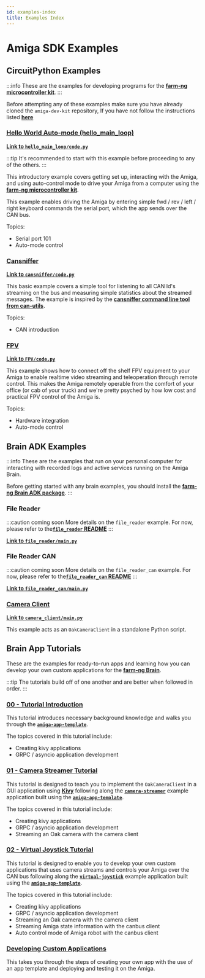 ```yaml
---
id: examples-index
title: Examples Index
---
```


# Amiga SDK Examples

## CircuitPython Examples

:::info
These are the examples for developing programs for the [**farm-ng microcontroller kit**](../mcu_kit/).
:::

Before attempting any of these examples make sure you have already cloned the `amiga-dev-kit` repository, If you have not follow the instructions listed [**here**](/docs/contribute/website.mdx)

### [Hello World Auto-mode (hello_main_loop)](./hello_main_loop/)

[**Link to `hello_main_loop/code.py`**](https://github.com/farm-ng/amiga-dev-kit/blob/main/circuitpy/examples/hello_main_loop/code.py)

:::tip
It's recommended to start with this example before proceeding to any of the others.
:::

This introductory example covers getting set up, interacting with the Amiga, and
using auto-control mode to drive your Amiga from a computer
using the [**farm-ng microcontroller kit**](https://farm-ng.com/products/microcontroller-kit).

This example enables driving the Amiga by entering simple fwd / rev / left / right keyboard commands the serial port, which the app sends over the CAN bus.

Topics:

- Serial port 101
- Auto-mode control


### [Cansniffer](./cansniffer/)

[**Link to `cansniffer/code.py`**](https://github.com/farm-ng/amiga-dev-kit/blob/main/circuitpy/examples/cansniffer/code.py)

This basic example covers a simple tool for listening to all CAN Id's streaming on the bus
and measuring simple statistics about the streamed messages.
The example is inspired by the
[**cansniffer command line tool from can-utils**](https://manpages.debian.org/testing/can-utils/cansniffer.1.en.html).

Topics:

- CAN introduction

### [FPV](./FPV/)

[**Link to `FPV/code.py`**](https://github.com/farm-ng/amiga-dev-kit/blob/main/circuitpy/examples/FPV/code.py)

This example shows how to connect off the shelf FPV equipment to your Amiga to enable realtime video streaming and teleoperation through remote control.  This makes the Amiga remotely operable from the comfort of your office (or cab of your truck) and we're pretty psyched by how low cost and practical FPV control of the Amiga is.

Topics:

- Hardware integration
- Auto-mode control

## Brain ADK Examples

:::info
These are the examples that run on your personal computer for interacting with recorded logs and active services running on the Amiga Brain.

Before getting started with any brain examples, you should install the [**farm-ng Brain ADK package**](/docs/brain/brain-install).
:::

### File Reader

:::caution coming soon
More details on the `file_reader` example.
For now, please refer to the[**`file_reader` README**](https://github.com/farm-ng/farm-ng-amiga/tree/main/py/examples/file_reader#readme)
:::

[**Link to `file_reader/main.py`**](https://github.com/farm-ng/farm-ng-amiga/tree/main/py/examples/file_reader/main.py)

### File Reader CAN

:::caution coming soon
More details on the `file_reader_can` example.
For now, please refer to the[**`file_reader_can` README**](https://github.com/farm-ng/farm-ng-amiga/tree/main/py/examples/file_reader_can#readme)
:::

[**Link to `file_reader_can/main.py`**](https://github.com/farm-ng/farm-ng-amiga/tree/main/py/examples/file_reader_can/main.py)

### [Camera Client](./camera_client/README.md)

[**Link to `camera_client/main.py`**](https://github.com/farm-ng/farm-ng-amiga/blob/main/py/examples/camera_client/main.py)

This example acts as an `OakCameraClient` in a standalone Python script.

## Brain App Tutorials

These are the examples for ready-to-run apps and learning how you can develop your own custom applications for the [**farm-ng Brain**](/docs/brain/).

:::tip
The tutorials build off of one another and are better when followed in order.
:::

### [00 - Tutorial Introduction](/docs/tutorials/introduction/tutorial-introduction)


This tutorial introduces necessary background knowledge and walks you through the [**`amiga-app-template`**](https://github.com/farm-ng/amiga-app-template).

The topics covered in this tutorial include:
- Creating kivy applications
- GRPC / asyncio application development

### [01 - Camera Streamer Tutorial](/docs/tutorials/camera_streamer/camera-streamer-overview)

This tutorial is designed to teach you to implement the `OakCameraClient` in a GUI application using [**Kivy**](https://kivy.org/) following along the [**`camera-streamer`**](https://github.com/farm-ng/camera-streamer) example application built using the [**`amiga-app-template`**](https://github.com/farm-ng/amiga-app-template).

The topics covered in this tutorial include:
- Creating kivy applications
- GRPC / asyncio application development
- Streaming an Oak camera with the camera client

### [02 - Virtual Joystick Tutorial](/docs/tutorials/virtual_joystick/virtual-joystick-overview)

This tutorial is designed to enable you to develop your own custom applications that uses camera streams and controls your Amiga over the CAN bus following along the [**`virtual-joystick`**](https://github.com/farm-ng/virtual-joystick) example application built using the [**`amiga-app-template`**](https://github.com/farm-ng/amiga-app-template).

The topics covered in this tutorial include:
- Creating kivy applications
- GRPC / asyncio application development
- Streaming an Oak camera with the camera client
- Streaming Amiga state information with the canbus client
- Auto control mode of Amiga robot with the canbus client


### [Developing Custom Applications](/docs/brain/custom-applications.mdx)

This takes you through the steps of creating your own app with the use of an app template and deploying and testing it on the Amiga.
